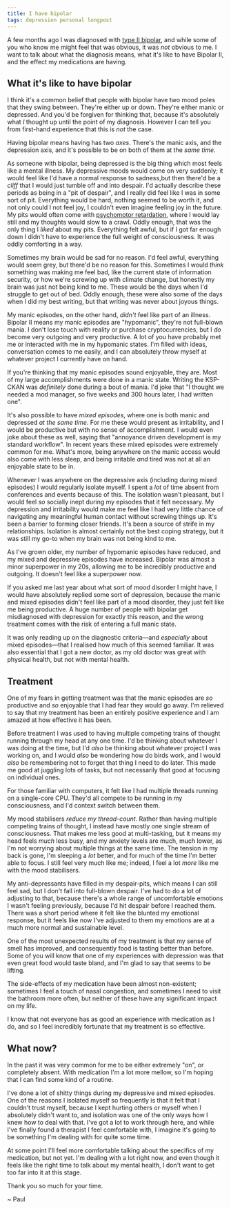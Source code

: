 ```yaml
---
title: I have bipolar
tags: depression personal longpost
---
```


A few months ago I was diagnosed with [type II bipolar](https://en.wikipedia.org/wiki/Bipolar_II_disorder), and while some of you who know me might feel that was obvious, it was *not* obvious to me. I want to talk about what the diagnosis means, what it's like to have Bipolar II, and the effect my medications are having.

<!-- read more -->

## What it's like to have bipolar

I think it's a common belief that people with bipolar have two mood poles that they swing between. They're either up or down. They're either manic or depressed. And you'd be forgiven for thinking that, because it's absolutely what *I* thought up until the point of my diagnosis. However I can tell you from first-hand experience that this is *not* the case.

Having bipolar means having has two *axes*. There's the manic axis, and the depression axis, and it's possible to be on both of them at the *same time*.

As someone with bipolar, being depressed is the big thing which most feels like a mental illness. My depressive moods would come on very suddenly; it would feel like I'd have a normal response to sadness,but then there'd be a *cliff* that I would just tumble off and into despair. I'd actually describe these periods as being in a "pit of despair", and I really did feel like I was in some sort of pit. Everything would be hard, nothing seemed to be worth it, and not only could I not feel joy, I couldn't even imagine feeling joy in the future. My pits would often come with [psychomotor retardation](https://en.wikipedia.org/wiki/Psychomotor_retardation), where I would lay still and my thoughts would slow to a crawl. Oddly enough, that was the only thing I *liked* about my pits. Everything felt awful, but if I got far enough down I didn't have to experience the full weight of consciousness. It was oddly comforting in a way.

Sometimes my brain would be sad for no reason. I'd feel awful, everything would seem grey, but there'd be no reason for this. Sometimes I would *think* something was making me feel bad, like the current state of information security, or how we're screwing up with climate change, but honestly my brain was just not being kind to me. These would be the days when I'd struggle to get out of bed. Oddly enough, these were also some of the days when I did my best writing, but that writing was never about joyous things.

My manic episodes, on the other hand, *didn't* feel like part of an illness. Bipolar II means my manic episodes are "hypomanic", they're not full-blown mania. I don't lose touch with reality or purchase cryptocurrencies, but I *do* become very outgoing and very productive. A lot of you have probably met me or interacted with me in my hypomanic states. I'm filled with ideas, conversation comes to me easily, and I can absolutely throw myself at whatever project I currently have on hand.

If you're thinking that my manic episodes sound enjoyable, they are. Most of my large accomplishments were done in a manic state. Writing the KSP-CKAN was *definitely* done during a bout of mania. I'd joke that "I thought we needed a mod manager, so five weeks and 300 hours later, I had written one".

It's also possible to have *mixed episodes*, where one is both manic and depressed *at the same time*. For me these would present as irritability, and I would be productive but with no sense of accomplishment. I would even joke about these as well, saying that "annoyance driven development is my standard workflow". In recent years these mixed episodes were extremely common for me. What's more, being anywhere on the manic access would also come with less sleep, and being irritable *and* tired was not at all an enjoyable state to be in.

Whenever I was anywhere on the depressive axis (including during mixed episodes) I would regularly isolate myself. I spent a *lot* of time absent from conferences and events because of this. The isolation wasn't pleasant, but I would feel *so* socially inept during my episodes that it felt necessary. My depression and irritability would make me feel like I had very little chance of navigating any meaningful human contact without screwing things up. It's been a barrier to forming closer friends. It's been a source of strife in my relationships. Isolation is almost certainly not the best coping strategy, but it was still my go-to when my brain was not being kind to me.

As I've grown older, my number of hypomanic episodes have reduced, and my mixed and depressive episodes have increased. Bipolar was almost a minor superpower in my 20s, allowing me to be incredibly productive and outgoing. It doesn't feel like a superpower now.

If you asked me last year about what sort of mood disorder I might have, I would have absolutely replied some sort of depression, because the manic and mixed episodes didn't feel like part of a mood disorder, they just felt like me being productive. A huge number of people with bipolar get misdiagnosed with depression for exactly this reason, and the wrong treatment comes with the risk of entering a full manic state.

It was only reading up on the diagnostic criteria—and *especially* about mixed episodes—that I realised how much of this seemed familiar. It was also essential that I got a new doctor, as my old doctor was great with physical health, but not with mental health.

## Treatment

One of my fears in getting treatment was that the manic episodes are *so* productive and *so* enjoyable that I had fear they would go away. I'm relieved to say that my treatment has been an entirely positive experience and I am amazed at how effective it has been.

Before treatment I was used to having multiple competing trains of thought running through my head at any one time. I'd be thinking about whatever I was doing at the time, but I'd *also* be thinking about whatever project I was working on, and I would *also* be wondering how do birds work, and I would *also* be remembering not to forget that thing I need to do later. This made me good at juggling lots of tasks, but not necessarily that good at focusing on individual ones.

For those familiar with computers, it felt like I had multiple threads running on a single-core CPU. They'd all compete to be running in my consciousness, and I'd context switch between them.

My mood stabilisers *reduce my thread-count*. Rather than having multiple competing trains of thought, I instead have mostly one single stream of consciousness. That makes me less good at multi-tasking, but it means my head feels *much* less busy, and my anxiety levels are much, much lower, as I'm not worrying about multiple things at the same time. The tension in my back is gone, I'm sleeping a *lot* better, and for much of the time I'm better able to focus. I still feel very much like me; indeed, I feel a lot *more* like me with the mood stabilisers.

My anti-depressants have filled in my despair-pits, which means I can still feel sad, but I don't fall into full-blown despair. I've had to do a lot of adjusting to that, because there's a whole range of uncomfortable emotions I wasn't feeling previously, because I'd hit despair before I reached them. There was a short period where it felt like the blunted my emotional response, but it feels like now I've adjusted to them my emotions are at a much more normal and sustainable level.

One of the most unexpected results of my treatment is that my sense of smell has improved, and consequently food is tasting better than before. Some of you will know that one of my experiences with depression was that even great food would taste bland, and I'm glad to say that seems to be lifting.

The side-effects of my medication have been almost non-existent; sometimes I feel a touch of nasal congestion, and sometimes I need to visit the bathroom more often, but neither of these have any significant impact on my life.

I know that not everyone has as good an experience with medication as I do, and so I feel incredibly fortunate that my treatment is so effective.

## What now?

In the past it was very common for me to be either extremely "on", or completely absent. With medication I'm a lot more mellow, so I'm hoping that I can find some kind of a routine.

I've done a lot of shitty things during my depressive and mixed episodes. One of the reasons I isolated myself so frequently is that it felt that I couldn't trust myself, because I kept hurting others or myself when I absolutely didn't want to, and isolation was one of the only ways how I knew how to deal with that. I've got a lot to work through here, and while I've finally found a therapist I feel comfortable with, I imagine it's going to be something I'm dealing with for quite some time.

At some point I'll feel more comfortable talking about the specifics of my medication, but not yet. I'm dealing with a lot right now, and even though it feels like the right time to talk about my mental health, I don't want to get too far into it at this stage.

Thank you so much for your time.

~ Paul

